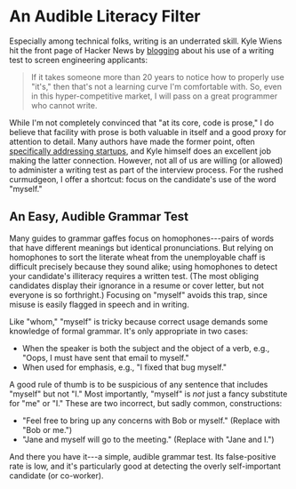 # An Audible Literacy Filter

Especially among technical folks, writing is an underrated skill. Kyle Wiens
hit the front page of Hacker News by
[blogging](http://blogs.hbr.org/cs/2012/07/i_wont_hire_people_who_use_poo.html)
about his use of a writing test to screen engineering applicants: 

<blockquote
cite="http://blogs.hbr.org/cs/2012/07/i_wont_hire_people_who_use_poo.html">If
it takes someone more than 20 years to notice how to properly use "it's," then
that's not a learning curve I'm comfortable with. So, even in this
hyper-competitive market, I will pass on a great programmer who cannot
write.</blockquote>

While I'm not completely convinced that "at
its core, code is prose," I do believe that facility with prose is both
valuable in itself and a good proxy for attention to detail. Many authors have
made the former point, often [specifically addressing startups][rww], and Kyle
himself does an excellent job making the latter connection. However, not all of
us are willing (or allowed) to administer a writing test as part of the
interview process. For the rushed curmudgeon, I offer a shortcut: focus on the
candidate's use of the word "myself."

## An Easy, Audible Grammar Test

Many guides to grammar gaffes focus on homophones---pairs of words that
have different meanings but identical pronunciations.  But relying on
homophones to sort the literate wheat from the unemployable chaff is difficult
precisely because they sound alike; using homophones to detect your candidate's
illiteracy requires a written test.  (The most obliging candidates display
their ignorance in a resume or cover letter, but not everyone is so
forthright.) Focusing on "myself" avoids this trap, since misuse is easily
flagged in speech and in writing.

Like "whom," "myself" is tricky because correct usage demands some knowledge of
formal grammar. It's only appropriate in two cases:

* When the speaker is both the subject and the object of a verb, e.g., "Oops, I must have
  sent that email to myself."
* When used for emphasis, e.g., "I fixed that bug myself."

A good rule of thumb is to be suspicious of any sentence that includes "myself"
but not "I." Most importantly, "myself" is *not* just a fancy substitute for "me" or
"I." These are two incorrect, but sadly common, constructions:

* "Feel free to bring up any concerns with Bob or myself." (Replace with "Bob
  or me.")
* "Jane and myself will go to the meeting." (Replace with "Jane and I.")

And there you have it---a simple, audible grammar test. Its
false-positive rate is low, and it's particularly good at detecting the overly
self-important candidate (or co-worker).

[economist]: http://www.economist.com/blogs/johnson/2012/07/language-and-computers
[rww]: http://www.readwriteweb.com/start/2012/04/the-dirty-dozen-grammatical-er.php
